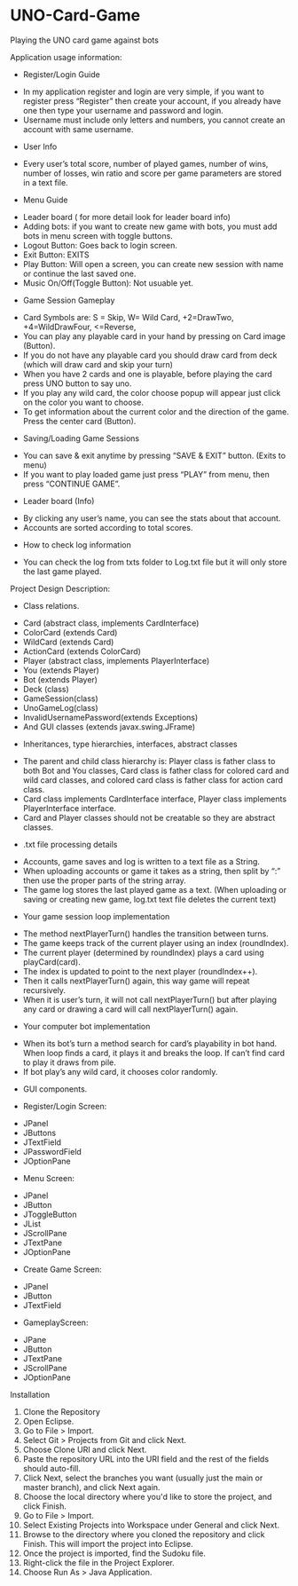 # UNO-Card-Game
Playing the UNO card game against bots


Application usage information:
+ Register/Login Guide
 - In my application register and login are very simple, if you want to register press “Register” then create your account, if you already have one then type your username and password and login.
 - Username must include only letters and numbers, you cannot create an account with same username.
+ User Info
 - Every user’s total score, number of played games, number of wins, number of losses, win ratio and score per game parameters are stored in a text file.
+ Menu Guide
 - Leader board ( for more detail look for leader board info)
 - Adding bots: if you want to create new game with bots, you must add bots in menu screen with toggle buttons.
 - Logout Button: Goes back to login screen.
 - Exit Button: EXITS
 - Play Button: Will open a screen, you can create new session with name or continue the last saved one.
 - Music On/Off(Toggle Button): Not usuable yet.
+ Game Session Gameplay
 - Card Symbols are: S = Skip, W= Wild Card, +2=DrawTwo, +4=WildDrawFour, <=Reverse,
 - You can play any playable card in your hand by pressing on Card image (Button).
 - If you do not have any playable card you should draw card from deck (which will draw card and skip your turn)
 - When you have 2 cards and one is playable, before playing the card press UNO button to say uno.
 - If you play any wild card, the color choose popup will appear just click on the color you want to choose.
 - To get information about the current color and the direction of the game. Press the center card (Button).
+ Saving/Loading Game Sessions
 - You can save & exit anytime by pressing “SAVE & EXIT” button. (Exits to menu)
 - If you want to play loaded game just press “PLAY” from menu, then press “CONTINUE GAME”.
+ Leader board (Info)
 - By clicking any user’s name, you can see the stats about that account.
 - Accounts are sorted according to total scores.
+ How to check log information
 - You can check the log from txts folder to Log.txt file but it will only store the last game played.

Project Design Description:
+ Class relations.
 - Card (abstract class, implements CardInterface)
 - ColorCard (extends Card)
 - WildCard (extends Card)
 - ActionCard (extends ColorCard)
 - Player (abstract class, implements PlayerInterface)
 - You (extends Player)
 - Bot (extends Player)
 - Deck (class)
 - GameSession(class)
 - UnoGameLog(class)
 - InvalidUsernamePassword(extends Exceptions)
 - And GUI classes (extends javax.swing.JFrame)
 
+ Inheritances, type hierarchies, interfaces, abstract classes
 - The parent and child class hierarchy is: Player class is father class to both Bot and You classes, Card class is father class for colored card and wild card classes, and colored card class is father class for action card class.
 - Card class implements CardInterface interface, Player class implements PlayerInterface interface.
 - Card and Player classes should not be creatable so they are abstract classes.
 
+ .txt file processing details
 - Accounts, game saves and log is written to a text file as a String.
 - When uploading accounts or game it takes as a string, then split by “:” then use the proper parts of the string array.
 - The game log stores the last played game as a text. (When uploading or saving or creating new game, log.txt text file deletes the current text)
 
+ Your game session loop implementation
 - The method nextPlayerTurn() handles the transition between turns.
 - The game keeps track of the current player using an index (roundIndex).
 - The current player (determined by roundIndex) plays a card using playCard(card).
 - The index is updated to point to the next player (roundIndex++).
 - Then it calls nextPlayerTurn() again, this way game will repeat recursively.
 - When it is user’s turn, it will not call nextPlayerTurn() but after playing any card or drawing a card will call nextPlayerTurn() again.
 
+ Your computer bot implementation
 - When its bot’s turn a method search for card’s playability in bot hand. When loop finds a card, it plays it and breaks the loop. If can’t find card to play it draws from pile.
 - If bot play’s any wild card, it chooses color randomly.

+ GUI components.
 - Register/Login Screen:
  * JPanel
  * JButtons
  * JTextField
  * JPasswordField
  * JOptionPane
 - Menu Screen:
  * JPanel
  * JButton
  * JToggleButton
  * JList
  * JScrollPane
  * JTextPane
  * JOptionPane
 - Create Game Screen:
  * JPanel
  * JButton
  * JTextField
 - GameplayScreen:
  * JPane
  * JButton
  * JTextPane
  * JScrollPane
  * JOptionPane

Installation
1. Clone the Repository
2. Open Eclipse.
3. Go to File > Import.
4. Select Git > Projects from Git and click Next.
5. Choose Clone URI and click Next.
6. Paste the repository URL into the URI field and the rest of the fields should auto-fill.
7. Click Next, select the branches you want (usually just the main or master branch), and click Next again.
8. Choose the local directory where you'd like to store the project, and click Finish.
9. Go to File > Import.
10. Select Existing Projects into Workspace under General and click Next.
11. Browse to the directory where you cloned the repository and click Finish. This will import the project into Eclipse.
12. Once the project is imported, find the Sudoku file.
13. Right-click the file in the Project Explorer.
14. Choose Run As > Java Application.
